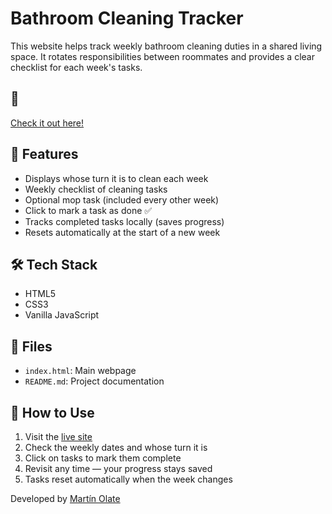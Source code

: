 # Bathroom Cleaning Tracker

This website helps track weekly bathroom cleaning duties in a shared living space. It rotates responsibilities between roommates and provides a clear checklist for each week's tasks.

## 🔗

[Check it out here!](https://martinolate.github.io/Bathroom-Cleaning-Tracker/)

## 🧾 Features

- Displays whose turn it is to clean each week
- Weekly checklist of cleaning tasks
- Optional mop task (included every other week)
- Click to mark a task as done ✅
- Tracks completed tasks locally (saves progress)
- Resets automatically at the start of a new week

## 🛠️ Tech Stack

- HTML5
- CSS3
- Vanilla JavaScript

## 📁 Files

- `index.html`: Main webpage
- `README.md`: Project documentation

## 🚀 How to Use

1. Visit the [live site](https://martinolate.github.io/Bathroom-Cleaning-Tracker/)
2. Check the weekly dates and whose turn it is
3. Click on tasks to mark them complete
4. Revisit any time — your progress stays saved
5. Tasks reset automatically when the week changes


Developed by [Martín Olate](https://github.com/martinolate)
